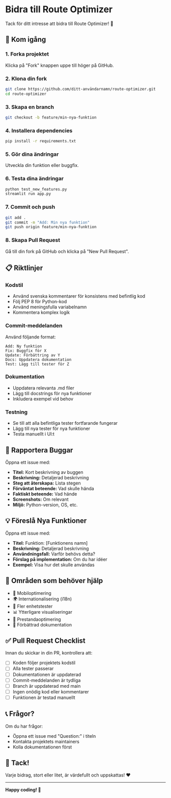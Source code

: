 # Bidra till Route Optimizer

Tack för ditt intresse att bidra till Route Optimizer! 🎉

## 🚀 Kom igång

### 1. Forka projektet
Klicka på "Fork" knappen uppe till höger på GitHub.

### 2. Klona din fork
```bash
git clone https://github.com/ditt-användarnamn/route-optimizer.git
cd route-optimizer
```

### 3. Skapa en branch
```bash
git checkout -b feature/min-nya-funktion
```

### 4. Installera dependencies
```bash
pip install -r requirements.txt
```

### 5. Gör dina ändringar
Utveckla din funktion eller buggfix.

### 6. Testa dina ändringar
```bash
python test_new_features.py
streamlit run app.py
```

### 7. Commit och push
```bash
git add .
git commit -m "Add: Min nya funktion"
git push origin feature/min-nya-funktion
```

### 8. Skapa Pull Request
Gå till din fork på GitHub och klicka på "New Pull Request".

## 📋 Riktlinjer

### Kodstil
- Använd svenska kommentarer för konsistens med befintlig kod
- Följ PEP 8 för Python-kod
- Använd meningsfulla variabelnamn
- Kommentera komplex logik

### Commit-meddelanden
Använd följande format:
```
Add: Ny funktion
Fix: Buggfix för X
Update: Förbättring av Y
Docs: Uppdatera dokumentation
Test: Lägg till tester för Z
```

### Dokumentation
- Uppdatera relevanta .md filer
- Lägg till docstrings för nya funktioner
- Inkludera exempel vid behov

### Testning
- Se till att alla befintliga tester fortfarande fungerar
- Lägg till nya tester för nya funktioner
- Testa manuellt i UI:t

## 🐛 Rapportera Buggar

Öppna ett issue med:
- **Titel:** Kort beskrivning av buggen
- **Beskrivning:** Detaljerad beskrivning
- **Steg att återskapa:** Lista stegen
- **Förväntat beteende:** Vad skulle hända
- **Faktiskt beteende:** Vad hände
- **Screenshots:** Om relevant
- **Miljö:** Python-version, OS, etc.

## 💡 Föreslå Nya Funktioner

Öppna ett issue med:
- **Titel:** Funktion: [Funktionens namn]
- **Beskrivning:** Detaljerad beskrivning
- **Användningsfall:** Varför behövs detta?
- **Förslag på implementation:** Om du har idéer
- **Exempel:** Visa hur det skulle användas

## 🎯 Områden som behöver hjälp

- 📱 Mobiloptimering
- 🌍 Internationalisering (i18n)
- 🧪 Fler enhetstester
- 📊 Ytterligare visualiseringar
- 🔧 Prestandaoptimering
- 📖 Förbättrad dokumentation

## ✅ Pull Request Checklist

Innan du skickar in din PR, kontrollera att:
- [ ] Koden följer projektets kodstil
- [ ] Alla tester passerar
- [ ] Dokumentationen är uppdaterad
- [ ] Commit-meddelanden är tydliga
- [ ] Branch är uppdaterad med main
- [ ] Ingen onödig kod eller kommentarer
- [ ] Funktionen är testad manuellt

## 📞 Frågor?

Om du har frågor:
- Öppna ett issue med "Question:" i titeln
- Kontakta projektets maintainers
- Kolla dokumentationen först

## 🙏 Tack!

Varje bidrag, stort eller litet, är värdefullt och uppskattas! ❤️

---

**Happy coding! 🚀**
